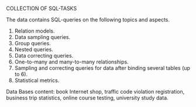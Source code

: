COLLECTION OF SQL-TASKS

The data contains SQL-queries on the following topics and aspects.

1. Relation models.
2. Data sampling queries.
3. Group queries.
4. Nested queries.
5. Data correcting queries.
6. One-to-many and many-to-many relationships.
7. Sampling and correcting queries for data after binding several tables (up to 6).
8. Statistical metrics.

Data Bases content: book Internet shop, traffic code violation registration, business trip statistics, online course testing, university study data.
